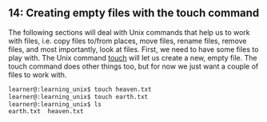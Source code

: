 ## 14: Creating empty files with the touch command

The following sections will deal with Unix commands that help us to work with files, i.e. copy files to/from places, move files, rename files, remove files, and most importantly, look at files. First, we need to have some files to play with. The Unix command [touch][] will let us create a new, empty file. The touch command does other things too, but for now we just want a couple of files to work with.

```bash
learner@:learning_unix$ touch heaven.txt
learner@:learning_unix$ touch earth.txt
learner@:learning_unix$ ls
earth.txt  heaven.txt
```

[touch]: http://en.wikipedia.org/wiki/Command_line_completion
